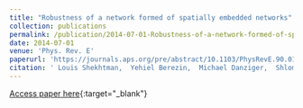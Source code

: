 ```yaml
---
title: "Robustness of a network formed of spatially embedded networks"
collection: publications
permalink: /publication/2014-07-01-Robustness-of-a-network-formed-of-spatially-embedded-networks
date: 2014-07-01
venue: 'Phys. Rev. E'
paperurl: 'https://journals.aps.org/pre/abstract/10.1103/PhysRevE.90.012809'
citation: ' Louis Shekhtman,  Yehiel Berezin,  Michael Danziger,  Shlomo Havlin, &quot;Robustness of a network formed of spatially embedded networks.&quot; Phys. Rev. E, 2014.'
---
```

[Access paper here](https://journals.aps.org/pre/abstract/10.1103/PhysRevE.90.012809){:target="_blank"}

